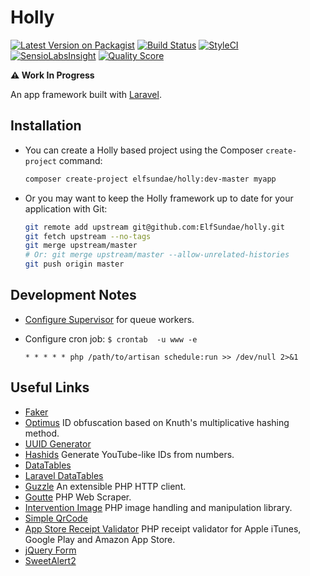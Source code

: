 # Holly

[![Latest Version on Packagist](https://img.shields.io/packagist/v/ElfSundae/holly.svg?style=flat-square)](https://packagist.org/packages/elfsundae/holly)
[![Build Status](https://img.shields.io/travis/ElfSundae/holly/master.svg?style=flat-square)](https://travis-ci.org/ElfSundae/holly)
[![StyleCI](https://styleci.io/repos/70877647/shield)](https://styleci.io/repos/70877647)
[![SensioLabsInsight](https://img.shields.io/sensiolabs/i/73870987-572f-4825-af66-2fc6efaebb5d.svg?style=flat-square)](https://insight.sensiolabs.com/projects/73870987-572f-4825-af66-2fc6efaebb5d)
[![Quality Score](https://img.shields.io/scrutinizer/g/ElfSundae/holly.svg?style=flat-square)](https://scrutinizer-ci.com/g/ElfSundae/holly)

**:warning: Work In Progress**

An app framework built with [Laravel][].

## Installation

- You can create a Holly based project using the Composer `create-project` command:

    ```sh
    composer create-project elfsundae/holly:dev-master myapp
    ```

- Or you may want to keep the Holly framework up to date for your application with Git:

    ```sh
    git remote add upstream git@github.com:ElfSundae/holly.git
    git fetch upstream --no-tags
    git merge upstream/master
    # Or: git merge upstream/master --allow-unrelated-histories
    git push origin master
    ```

## Development Notes

- [Configure Supervisor][] for queue workers.
- Configure cron job: `$ crontab  -u www -e`

    ```
    * * * * * php /path/to/artisan schedule:run >> /dev/null 2>&1
    ```

## Useful Links

- [Faker](https://github.com/fzaninotto/Faker)
- [Optimus](https://github.com/jenssegers/optimus) ID obfuscation based on Knuth's multiplicative hashing method.
- [UUID Generator](https://github.com/ramsey/uuid)
- [Hashids](https://github.com/vinkla/laravel-hashids) Generate YouTube-like IDs from numbers.
- [DataTables](https://datatables.net)
- [Laravel DataTables](https://datatables.yajrabox.com)
- [Guzzle](http://docs.guzzlephp.org/en/latest/) An extensible PHP HTTP client.
- [Goutte](https://github.com/FriendsOfPHP/Goutte) PHP Web Scraper.
- [Intervention Image](http://image.intervention.io) PHP image handling and manipulation library.
- [Simple QrCode](https://www.simplesoftware.io/docs/simple-qrcode/zh)
- [App Store Receipt Validator](https://github.com/aporat/store-receipt-validator) PHP receipt validator for Apple iTunes, Google Play and Amazon App Store.
- [jQuery Form](http://malsup.com/jquery/form/)
- [SweetAlert2](https://github.com/limonte/sweetalert2)

[Laravel]: https://laravel.com
[Configure Supervisor]: https://laravel.com/docs/queues#supervisor-configuration
